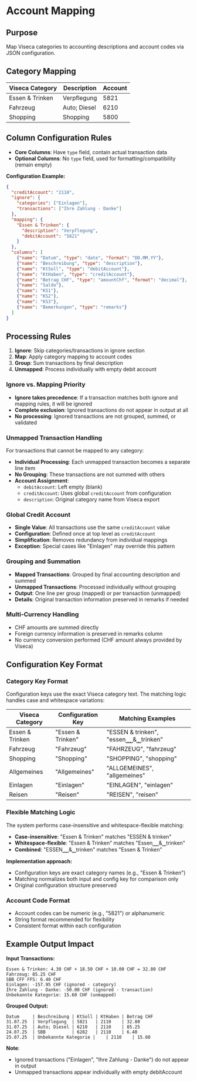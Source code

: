 # Account Mapping

## Purpose

Map Viseca categories to accounting descriptions and account codes via JSON configuration.

## Category Mapping

| Viseca Category | Description | Account |
|-----------------|-------------|---------|
| Essen & Trinken | Verpflegung | 5821 |
| Fahrzeug | Auto; Diesel | 6210 |
| Shopping | Shopping | 5800 |

## Column Configuration Rules

- **Core Columns**: Have `type` field, contain actual transaction data
- **Optional Columns**: No `type` field, used for formatting/compatibility (remain empty)

**Configuration Example:**

```json
{
  "creditAccount": "2110",
  "ignore": {
    "categories": ["Einlagen"],
    "transactions": ["Ihre Zahlung - Danke"]
  },
  "mapping": {
    "Essen & Trinken": {
      "description": "Verpflegung",
      "debitAccount": "5821"
    }
  },
  "columns": [
    {"name": "Datum", "type": "date", "format": "DD.MM.YY"},
    {"name": "Beschreibung", "type": "description"},
    {"name": "KtSoll", "type": "debitAccount"},
    {"name": "KtHaben", "type": "creditAccount"},
    {"name": "Betrag CHF", "type": "amountChf", "format": "decimal"},
    {"name": "Saldo"},
    {"name": "KS1"},
    {"name": "KS2"},
    {"name": "KS3"},
    {"name": "Bemerkungen", "type": "remarks"}
  ]
}
```

## Processing Rules

1. **Ignore**: Skip categories/transactions in ignore section
2. **Map**: Apply category mapping to account codes
3. **Group**: Sum transactions by final description
4. **Unmapped**: Process individually with empty debit account

### Ignore vs. Mapping Priority

- **Ignore takes precedence**: If a transaction matches both ignore and mapping rules, it will be ignored
- **Complete exclusion**: Ignored transactions do not appear in output at all
- **No processing**: Ignored transactions are not grouped, summed, or validated

### Unmapped Transaction Handling

For transactions that cannot be mapped to any category:

- **Individual Processing**: Each unmapped transaction becomes a separate line item
- **No Grouping**: These transactions are not summed with others
- **Account Assignment**:
  - `debitAccount`: Left empty (blank)
  - `creditAccount`: Uses global `creditAccount` from configuration
  - `description`: Original category name from Viseca export

### Global Credit Account

- **Single Value**: All transactions use the same `creditAccount` value
- **Configuration**: Defined once at top level as `creditAccount`
- **Simplification**: Removes redundancy from individual mappings
- **Exception**: Special cases like "Einlagen" may override this pattern

### Grouping and Summation

- **Mapped Transactions**: Grouped by final accounting description and summed
- **Unmapped Transactions**: Processed individually without grouping
- **Output**: One line per group (mapped) or per transaction (unmapped)
- **Details**: Original transaction information preserved in remarks if needed

### Multi-Currency Handling

- CHF amounts are summed directly
- Foreign currency information is preserved in remarks column
- No currency conversion performed (CHF amount always provided by Viseca)

## Configuration Key Format

### Category Key Format

Configuration keys use the exact Viseca category text. The matching logic handles case and whitespace variations:

| Viseca Category | Configuration Key | Matching Examples |
|-----------------|-------------------|-------------------|
| Essen & Trinken | "Essen & Trinken" | "ESSEN & trinken", "essen⎵⎵⎵&⎵⎵trinken" |
| Fahrzeug | "Fahrzeug" | "FAHRZEUG", "fahrzeug" |
| Shopping | "Shopping" | "SHOPPING", "shopping" |
| Allgemeines | "Allgemeines" | "ALLGEMEINES", "allgemeines" |
| Einlagen | "Einlagen" | "EINLAGEN", "einlagen" |
| Reisen | "Reisen" | "REISEN", "reisen" |

### Flexible Matching Logic

The system performs case-insensitive and whitespace-flexible matching:

- **Case-insensitive**: "Essen & Trinken" matches "ESSEN & trinken"
- **Whitespace-flexible**: "Essen & Trinken" matches "Essen⎵⎵⎵&⎵⎵trinken"
- **Combined**: "ESSEN⎵⎵⎵&⎵⎵trinken" matches "Essen & Trinken"

**Implementation approach:**

- Configuration keys are exact category names (e.g., "Essen & Trinken")
- Matching normalizes both input and config key for comparison only
- Original configuration structure preserved

### Account Code Format

- Account codes can be numeric (e.g., "5821") or alphanumeric
- String format recommended for flexibility
- Consistent format within each configuration

## Example Output Impact

**Input Transactions:**

```text
Essen & Trinken: 4.30 CHF + 18.50 CHF + 10.00 CHF = 32.80 CHF
Fahrzeug: 85.25 CHF
SBB CFF FFS: 6.40 CHF
Einlagen: -157.95 CHF (ignored - category)
Ihre Zahlung - Danke: -50.00 CHF (ignored - transaction)
Unbekannte Kategorie: 15.60 CHF (unmapped)
```

**Grouped Output:**

```text
Datum     | Beschreibung | KtSoll | KtHaben | Betrag CHF
31.07.25  | Verpflegung  | 5821   | 2110    | 32.80
31.07.25  | Auto; Diesel | 6210   | 2110    | 85.25  
24.07.25  | SBB          | 6282   | 2110    | 6.40
25.07.25  | Unbekannte Kategorie |    | 2110    | 15.60
```

**Note**:

- Ignored transactions ("Einlagen", "Ihre Zahlung - Danke") do not appear in output
- Unmapped transactions appear individually with empty debitAccount
